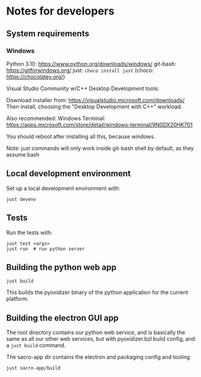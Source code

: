 # Notes for developers

## System requirements

### Windows

Python 3.10: https://www.python.org/downloads/windows/
git-bash: https://gitforwindows.org/
just: `choco install just` (choco: https://chocolatey.org/)

Visual Studio Community w/C++ Desktop Development tools:

Download installer from: https://visualstudio.microsoft.com/downloads/
Then install, choosing the "Desktop Development with C++" workload.

Also recommended: Windows Terminal: https://apps.microsoft.com/store/detail/windows-terminal/9N0DX20HK701

You should reboot after installing all this, because windows.

Note: just commands will only work inside git-bash shell by default, as they assume bash

## Local development environment

Set up a local development environment with:
```
just devenv
```

## Tests
Run the tests with:
```
just test <args>
just run  # run python server
```


## Building the python web app

```
just build
```

This builds the pyoxidizer binary of the python application for the current platform.


## Building the electron GUI app

The root directory contains our python web service, and is basically the same
as all our other web services, but with pyoxidizer.bzl build config, and a
`just build` command.

The sacro-app dir contains the electron and packaging config and tooling

```
just sacro-app/build
```


